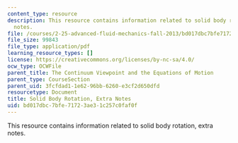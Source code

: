 ```yaml
---
content_type: resource
description: This resource contains information related to solid body rotation, extra
  notes.
file: /courses/2-25-advanced-fluid-mechanics-fall-2013/bd017dbc7bfe71723ae31c257c0faf0f_MIT2_25F13_Solid_Body_Ro.pdf
file_size: 99843
file_type: application/pdf
learning_resource_types: []
license: https://creativecommons.org/licenses/by-nc-sa/4.0/
ocw_type: OCWFile
parent_title: The Continuum Viewpoint and the Equations of Motion
parent_type: CourseSection
parent_uid: 3fcfdad1-1e62-96bb-6260-e3cf2d650dfd
resourcetype: Document
title: Solid Body Rotation, Extra Notes
uid: bd017dbc-7bfe-7172-3ae3-1c257c0faf0f
---
```

This resource contains information related to solid body rotation, extra notes.